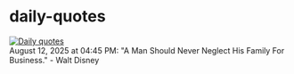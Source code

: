 # daily-quotes
[![Daily quotes](https://github.com/ceepu8/daily-quotes/actions/workflows/daily-quote.yml/badge.svg)](https://github.com/ceepu8/daily-quotes/actions/workflows/daily-quote.yml)<br/>
August 12, 2025 at 04:45 PM: "A Man Should Never Neglect His Family For Business." - Walt Disney

